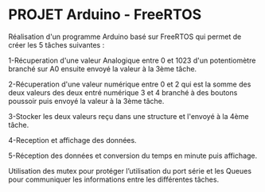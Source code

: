 #  PROJET Arduino - FreeRTOS
Réalisation d'un programme Arduino  basé sur FreeRTOS qui permet de créer les 5 tâches suivantes :

1-Récuperation d'une valeur Analogique entre 0 et 1023 d'un potentiomètre  branché sur A0  ensuite envoyé la valeur à la 3ème tâche.

2-Récuperation d'une valeur numérique entre 0 et 2  qui est la somme des deux valeurs  des deux entré numérique 3 et 4  branché à des boutons poussoir puis  envoyé la valeur à la 3ème tâche.

3-Stocker les deux valeurs reçu dans une structure et l'envoyé à la 4ème tâche.

4-Reception et affichage des données.

5-Réception des données et conversion du temps en minute puis affichage.

Utilisation des mutex pour protéger l’utilisation du port série et les Queues pour communiquer les informations entre les différentes tâches.
